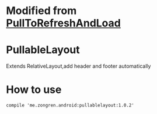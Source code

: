 # Modified from [PullToRefreshAndLoad](https://github.com/jingchenUSTC/PullToRefreshAndLoad "PullToRefreshAndLoad")

# PullableLayout
Extends RelativeLayout,add header and footer automatically

# How to use

```
compile 'me.zongren.android:pullablelayout:1.0.2'
```

